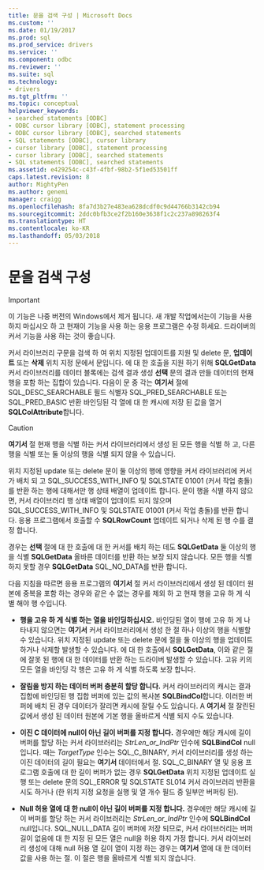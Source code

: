 ```yaml
---
title: 문을 검색 구성 | Microsoft Docs
ms.custom: ''
ms.date: 01/19/2017
ms.prod: sql
ms.prod_service: drivers
ms.service: ''
ms.component: odbc
ms.reviewer: ''
ms.suite: sql
ms.technology:
- drivers
ms.tgt_pltfrm: ''
ms.topic: conceptual
helpviewer_keywords:
- searched statements [ODBC]
- ODBC cursor library [ODBC], statement processing
- ODBC cursor library [ODBC], searched statements
- SQL statements [ODBC], cursor library
- cursor library [ODBC], statement processing
- cursor library [ODBC], searched statements
- SQL statements [ODBC], searched statements
ms.assetid: e429254c-c43f-4fbf-98b2-5f1ed53501ff
caps.latest.revision: 8
author: MightyPen
ms.author: genemi
manager: craigg
ms.openlocfilehash: 8fa7d3b27e483ea628dcdf0c9d44766b3142cb94
ms.sourcegitcommit: 2ddc0bfb3ce2f2b160e3638f1c2c237a898263f4
ms.translationtype: HT
ms.contentlocale: ko-KR
ms.lasthandoff: 05/03/2018
---
```

# <a name="constructing-searched-statements"></a>문을 검색 구성
> [!IMPORTANT]  
>  이 기능은 나중 버전의 Windows에서 제거 됩니다. 새 개발 작업에서는이 기능을 사용 하지 마십시오 하 고 현재이 기능을 사용 하는 응용 프로그램은 수정 하세요. 드라이버의 커서 기능을 사용 하는 것이 좋습니다.  
  
 커서 라이브러리 구문을 검색 하 여 위치 지정된 업데이트를 지원 및 delete 문, **업데이트** 또는 **삭제** 위치 지정 문에서 문입니다. 에 대 한 호출을 지원 하기 위해 **SQLGetData** 커서 라이브러리를 데이터 블록에는 검색 결과 생성 **선택** 문의 결과 만들 데이터의 현재 행을 포함 하는 집합이 있습니다. 다음이 문 중 각는 **여기서** 절에 SQL_DESC_SEARCHABLE 필드 식별자 SQL_PRED_SEARCHABLE 또는 SQL_PRED_BASIC 반환 바인딩된 각 열에 대 한 캐시에 저장 된 값을 열거  **SQLColAttribute**합니다.  
  
> [!CAUTION]  
>  **여기서** 절 현재 행을 식별 하는 커서 라이브러리에서 생성 된 모든 행을 식별 하 고, 다른 행을 식별 또는 둘 이상의 행을 식별 되지 않을 수 있습니다.  
  
 위치 지정된 update 또는 delete 문이 둘 이상의 행에 영향을 커서 라이브러리에 커서가 배치 되 고 SQL_SUCCESS_WITH_INFO 및 SQLSTATE 01001 (커서 작업 충돌)를 반환 하는 행에 대해서만 행 상태 배열이 업데이트 합니다. 문이 행을 식별 하지 않으면, 커서 라이브러리 행 상태 배열이 업데이트 되지 않으며 SQL_SUCCESS_WITH_INFO 및 SQLSTATE 01001 (커서 작업 충돌)를 반환 합니다. 응용 프로그램에서 호출할 수 **SQLRowCount** 업데이트 되거나 삭제 된 행 수를 결정 합니다.  
  
 경우는 **선택** 절에 대 한 호출에 대 한 커서를 배치 하는 데도 **SQLGetData** 둘 이상의 행을 식별 **SQLGetData** 올바른 데이터를 반환 하는 보장 되지 않습니다. 모든 행을 식별 하지 못할 경우 **SQLGetData** SQL_NO_DATA를 반환 합니다.  
  
 다음 지침을 따르면 응용 프로그램의 **여기서** 절 커서 라이브러리에서 생성 된 데이터 원본에 중복을 포함 하는 경우와 같은 수 없는 경우를 제외 하 고 현재 행을 고유 하 게 식별 해야 행 수입니다.  
  
-   **행을 고유 하 게 식별 하는 열을 바인딩하십시오.** 바인딩된 열이 행에 고유 하 게 나타내지 않으면는 **여기서** 커서 라이브러리에서 생성 한 절 하나 이상의 행을 식별할 수 있습니다. 위치 지정된 update 또는 delete 문에 절을 둘 이상의 행을 업데이트 하거나 삭제할 발생할 수 있습니다. 에 대 한 호출에서 **SQLGetData**, 이와 같은 절에 잘못 된 행에 대 한 데이터를 반환 하는 드라이버 발생할 수 있습니다. 고유 키의 모든 열을 바인딩 각 행은 고유 하 게 식별 하도록 보장 합니다.  
  
-   **잘림을 방지 하는 데이터 버퍼 충분히 할당 합니다.** 커서 라이브러리의 캐시는 결과 집합에 바인딩된 행 집합 버퍼에 있는 값의 복사본 **SQLBindCol**합니다. 이러한 버퍼에 배치 된 경우 데이터가 잘리면 캐시에 잘릴 수도 있습니다. A **여기서** 절 잘린된 값에서 생성 된 데이터 원본에 기본 행을 올바르게 식별 되지 수도 있습니다.  
  
-   **이진 C 데이터에 null이 아닌 길이 버퍼를 지정 합니다.** 경우에만 해당 캐시에 길이 버퍼를 할당 하는 커서 라이브러리는 *StrLen_or_IndPtr* 인수에 **SQLBindCol** null입니다. 때는 *TargetType* 인수는 SQL_C_BINARY, 커서 라이브러리를 생성 하는 이진 데이터의 길이 필요는 **여기서** 데이터에서 절. SQL_C_BINARY 열 및 응용 프로그램 호출에 대 한 길이 버퍼가 없는 경우 **SQLGetData** 위치 지정된 업데이트 실행 또는 delete 문의 SQL_ERROR 및 SQLSTATE SL014 커서 라이브러리 반환을 시도 하거나 (한 위치 지정 요청을 실행 및 열 개수 필드 중 일부만 버퍼링 된).  
  
-   **Null 허용 열에 대 한 null이 아닌 길이 버퍼를 지정 합니다.** 경우에만 해당 캐시에 길이 버퍼를 할당 하는 커서 라이브러리는 *StrLen_or_IndPtr* 인수에 **SQLBindCol** null입니다. SQL_NULL_DATA 길이 버퍼에 저장 되므로, 커서 라이브러리는 버퍼 길이 없음에 대 한 지정 된 모든 열은 null을 허용 하지 가정 합니다. 커서 라이브러리 생성에 대해 null 허용 열 길이 열이 지정 하는 경우는 **여기서** 열에 대 한 데이터 값을 사용 하는 절. 이 절은 행을 올바르게 식별 되지 않습니다.
